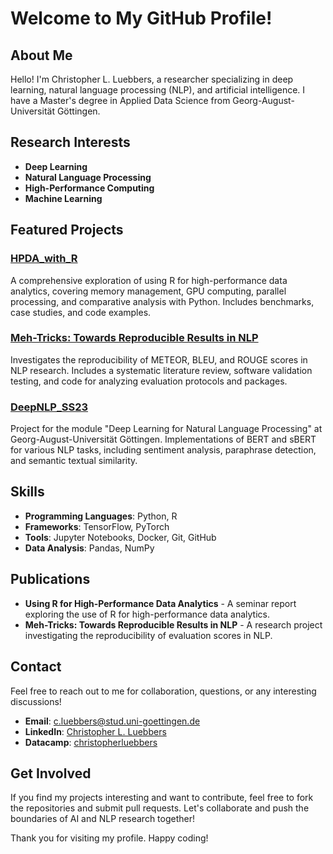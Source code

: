 # Welcome to My GitHub Profile!

## About Me

Hello! I'm Christopher L. Luebbers, a researcher specializing in deep learning, natural language processing (NLP), and artificial intelligence. I have a Master's degree in Applied Data Science from Georg-August-Universität Göttingen.

## Research Interests

- **Deep Learning**
- **Natural Language Processing**
- **High-Performance Computing**
- **Machine Learning**

## Featured Projects

### [HPDA_with_R](https://github.com/cluebbers/Using_R_for_HPDA)
A comprehensive exploration of using R for high-performance data analytics, covering memory management, GPU computing, parallel processing, and comparative analysis with Python. Includes benchmarks, case studies, and code examples.

### [Meh-Tricks: Towards Reproducible Results in NLP](https://github.com/cluebbers/Reproducibility-METEOR-NLP)
Investigates the reproducibility of METEOR, BLEU, and ROUGE scores in NLP research. Includes a systematic literature review, software validation testing, and code for analyzing evaluation protocols and packages.

### [DeepNLP_SS23](https://github.com/cluebbers/NLP_DeepLearning_Spring2023)
Project for the module "Deep Learning for Natural Language Processing" at Georg-August-Universität Göttingen. Implementations of BERT and sBERT for various NLP tasks, including sentiment analysis, paraphrase detection, and semantic textual similarity.

## Skills

- **Programming Languages**: Python, R
- **Frameworks**: TensorFlow, PyTorch
- **Tools**: Jupyter Notebooks, Docker, Git, GitHub
- **Data Analysis**: Pandas, NumPy

## Publications

- **Using R for High-Performance Data Analytics** - A seminar report exploring the use of R for high-performance data analytics.
- **Meh-Tricks: Towards Reproducible Results in NLP** - A research project investigating the reproducibility of evaluation scores in NLP.

## Contact

Feel free to reach out to me for collaboration, questions, or any interesting discussions!

- **Email**: c.luebbers@stud.uni-goettingen.de
- **LinkedIn**: [Christopher L. Luebbers](https://www.linkedin.com/in/christopher-luebbers/)
- **Datacamp**: [christopherluebbers](https://www.datacamp.com/portfolio/christopherluebbers)

## Get Involved

If you find my projects interesting and want to contribute, feel free to fork the repositories and submit pull requests. Let's collaborate and push the boundaries of AI and NLP research together!

Thank you for visiting my profile. Happy coding!
